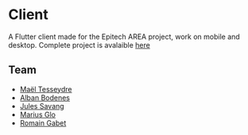 # Client

A Flutter client made for the Epitech AREA project, work on mobile and desktop.
Complete project is avalaible [here](https://github.com/MaelTeyssedre/AREA)


## Team

- [Maël Tesseydre](https://github.com/MaelTeyssedre)
- [Alban Bodenes](https://github.com/Alban-Bodenes)
- [Jules Savang](https://github.com/Jsavang)
- [Marius Glo](https://github.com/mgl)
- [Romain Gabet](https://github.com/Romain-GABET)

